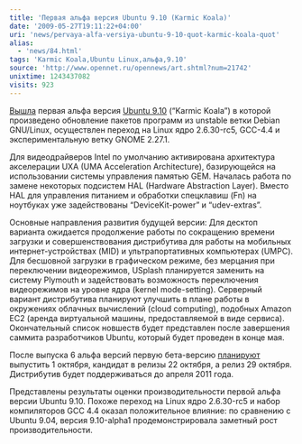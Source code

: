 ```yaml
---
title: 'Первая альфа версия Ubuntu 9.10 (Karmic Koala)'
date: '2009-05-27T19:11:22+04:00'
uri: 'news/pervaya-alfa-versiya-ubuntu-9-10-quot-karmic-koala-quot'
alias: 
  - 'news/84.html'
tags: 'Karmic Koala,Ubuntu Linux,альфа,9.10'
source: 'http://www.opennet.ru/opennews/art.shtml?num=21742'
unixtime: 1243437082
visits: 923
---
```

[Вышла](http://www.mail-archive.com/ubuntu-devel-announce@lists.ubuntu.com/msg00337.html) первая альфа версия [Ubuntu 9.10](http://www.ubuntu.com/testing/karmic/alpha1) (“Karmic Koala”) в которой произведено обновление пакетов программ из unstable ветки Debian GNU/Linux, осуществлен переход на Linux ядро 2.6.30-rc5, GCC-4.4 и экспериментальную ветку GNOME 2.27.1.

Для видеодрайверов Intel по умолчанию активирована архитектура акселерации UXA (UMA Acceleration Architecture), базирующейся на использовании системы управления памятью GEM.  Началась работа по замене некоторых подсистем HAL (Hardware Abstraction Layer). Вместо HAL для управления питанием и обработки спецклавиш (Fn) на ноутбуках уже задействованы “DeviceKit-power” и “udev-extras”.

Основные направления развития будущей версии: Для десктоп варианта ожидается продолжение работы по сокращению времени загрузки и совершенствования дистрибутива для работы на мобильных интернет-устройствах (MID) и ультрапортативных компьютерах (UMPC). Для бесшовной загрузки в графическом режиме, без мерцания при переключении видеорежимов, USplash планируется заменить на систему Plymouth и задействовать возможность переключения видеорежимов на уровне ядра (kernel mode-setting). Серверный вариант дистрибутива планируют улучшить в плане работы в окружениях облачных вычислений (cloud computing), подобных Amazon EC2 (аренда виртуальной машины, предоставляемой в виде сервиса). Окончательный список новшеств будет представлен после завершения саммита разработчиков Ubuntu, который будет проведен в конце мая.

После выпуска 6 альфа версий первую бета-версию [планируют](https://wiki.ubuntu.com/KarmicReleaseSchedule) выпустить 1 октября, кандидат в релизы 22 октября, а релиз 29 октября. Дистрибутив будет поддерживаться до апреля 2011 года.

Представлены результаты оценки производительности первой альфа версии Ubuntu 9.10. Похоже переход на Linux ядро 2.6.30-rc5 и набор компиляторов GCC 4.4 оказал положительное влияние: по сравнению с Ubuntu 9.04, версия 9.10-alpha1 продемонстрировала заметный рост производительности.
